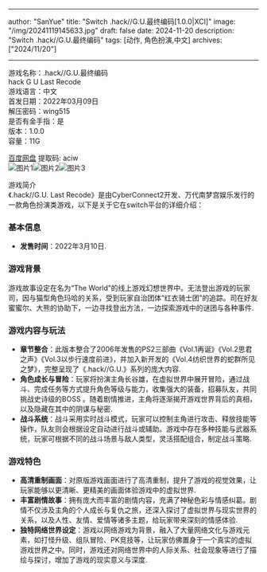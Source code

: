 
---
author: "SanYue"
title: "Switch .hack//G.U.最终编码[1.0.0|XCI]"
image: "/img/20241119145633.jpg"
draft: false
date: 2024-11-20
description: "Switch .hack//G.U.最终编码"
tags: [动作, 角色扮演,中文]
archives: ["2024/11/20"]

---

游戏名称：.hack//G.U.最终编码   
hack G U Last Recode    
游戏语言：中文  
首发日期：2022年03月09日  
解压密码：wing515  
是否有金手指：是  
版本：1.0.0   
容量：11G

[百度网盘](https://pan.baidu.com/s/1OM5ySRTISQudK5iy74_azg) 提取码: aciw  
![图片1](/img/3f8cd.jpg)![图片2](/img/6e622.jpg)![图片3](/img/deb66.jpg)  

游戏简介  
《.hack//G.U. Last Recode》是由CyberConnect2开发、万代南梦宫娱乐发行的一款角色扮演类游戏，以下是关于它在switch平台的详细介绍：

### 基本信息
- **发售时间**：2022年3月10日.

### 游戏背景
游戏故事设定在名为“The World”的线上游戏幻想世界中。无法登出游戏的玩家司，因与猫型角色玛哈的关系，受到玩家自治团体“红衣骑士团”的追踪。司在好友蜜蜜尔、大熊的协助下，一边寻找登出方法，一边探索游戏中的谜团与各种事件.

### 游戏内容与玩法
- **章节整合**：此版本整合了2006年发售的PS2三部曲《Vol.1再诞》《Vol.2思君之声》《Vol.3以步行速度前进》，并加入新开发的《Vol.4纺织世界的蛇群所见之梦》，完整呈现了《.hack//G.U.》系列的庞大内容.
- **角色成长与冒险**：玩家将扮演主角长谷雄，在虚拟世界中展开冒险，通过战斗、完成任务等方式提升角色等级与能力，收集强大的装备，招募队友，共同挑战史诗级的BOSS 。随着剧情推进，主角将逐渐揭开游戏世界背后的真相，以及隐藏在其中的阴谋与秘密.
- **战斗系统**：战斗采用实时战斗模式，玩家可以控制主角进行攻击、释放技能等操作，队友则会根据设定自动进行战斗或辅助。游戏中存在多种技能与武器系统，玩家可根据不同的战斗场景与敌人类型，灵活搭配组合，制定战斗策略.

### 游戏特色
- **高清重制画面**：对原版游戏画面进行了高清重制，提升了游戏的视觉效果，让玩家能够以更清晰、更精美的画面体验游戏中的虚拟世界.
- **丰富剧情故事**：拥有庞大而丰富的剧情内容，充满了神秘色彩与情感纠葛。剧情不仅涉及主角的个人成长与复仇之旅，还深入探讨了虚拟世界与现实世界的关系，以及人性、友情、爱情等诸多主题，给玩家带来深刻的情感体验.
- **独特网络世界设定**：游戏以网络游戏为背景，融入了大量网络文化与游戏元素，如打怪升级、组队冒险、PK竞技等，让玩家仿佛置身于一个真实的虚拟游戏世界之中。同时，游戏还对网络世界中的人际关系、社会现象等进行了描绘与探讨，增加了游戏的现实意义与深度.
